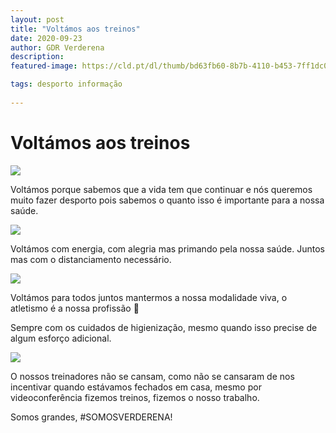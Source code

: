 ```yaml
---
layout: post
title: "Voltámos aos treinos"
date: 2020-09-23
author: GDR Verderena
description: 
featured-image: https://cld.pt/dl/thumb/bd63fb60-8b7b-4110-b453-7ff1dc00958f/voltamos/IMG_8612.jpg?format=jpeg&size=xl&crop=false

tags: desporto informação
 
---
```


# Voltámos aos treinos

 ![](https://cld.pt/dl/thumb/bd63fb60-8b7b-4110-b453-7ff1dc00958f/voltamos/IMG_8612.jpg?format=jpeg&size=xl&crop=false)

Voltámos porque sabemos que a vida tem que continuar e nós queremos muito fazer desporto pois sabemos o quanto isso é importante para a nossa saúde.



![](https://cld.pt/dl/thumb/bd63fb60-8b7b-4110-b453-7ff1dc00958f/voltamos/IMG_8610.jpg?format=jpeg&size=xl&crop=false)
   

Voltámos com energia, com alegria mas primando pela nossa saúde. Juntos mas com o distanciamento necessário.



![](https://cld.pt/dl/thumb/bd63fb60-8b7b-4110-b453-7ff1dc00958f/voltamos/IMG_8727-grupo.jpg?format=jpeg&size=xl&crop=false)

 

Voltámos para todos juntos mantermos a nossa modalidade viva, o atletismo é a nossa profissão 

Sempre com os cuidados de higienização, mesmo quando isso precise de algum esforço adicional.

![](https://cld.pt/dl/thumb/bd63fb60-8b7b-4110-b453-7ff1dc00958f/voltamos/IMG_8761.jpg?format=jpeg&size=xl&crop=false)
  

O nossos treinadores não se cansam, como não se cansaram de nos incentivar quando estávamos fechados em casa, mesmo por videoconferência fizemos treinos, fizemos o nosso trabalho.

    

Somos grandes, #SOMOSVERDERENA!
